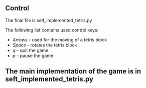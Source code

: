 ## Control
The final file is self_implemented_tetris.py

The following list contains used control keys:

* *Arrows* - used for the moving of a tetris block
* *Space*  - rotates the tetris block
* *q*      - quit the game
* *p*      - pause the game

## The main implementation of the game is in seft_implemented_tetris.py
